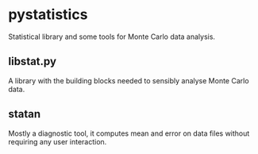 pystatistics
============

Statistical library and some tools for Monte Carlo data analysis.

libstat.py
----------
A library with the building blocks needed to sensibly analyse Monte Carlo 
data.

statan
------
Mostly a diagnostic tool, it computes mean and error on data files without
requiring any user interaction.

